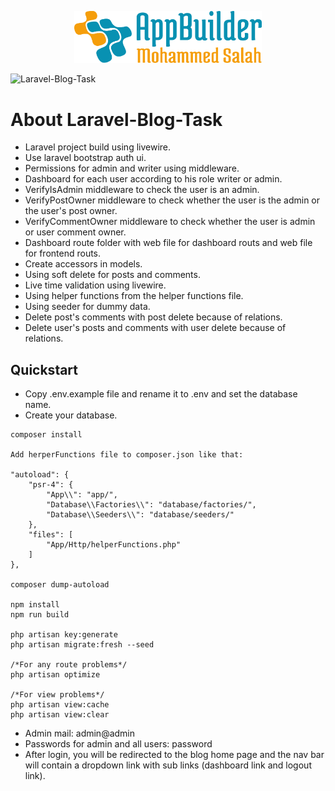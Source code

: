 
<p align="center"><img src="logo.svg" width="300" alt="logo"></p>

![Laravel-Blog-Task](https://user-images.githubusercontent.com/109177230/212639817-4e4c4bb5-16d3-4106-ad6f-4a05752d1df1.png)



# About Laravel-Blog-Task


- Laravel project build using livewire.
- Use laravel bootstrap auth ui.
- Permissions for admin and writer using middleware.
- Dashboard for each user according to his role writer or admin.
- VerifyIsAdmin middleware to check the user is an admin.
- VerifyPostOwner middleware to check whether the user is the admin or the user's post owner.
- VerifyCommentOwner middleware to check whether the user is admin or user comment owner.
- Dashboard route folder with web file for dashboard routs and web file for frontend routs.
- Create accessors in models.
- Using soft delete for posts and comments.
- Live time validation using livewire.
- Using helper functions from the helper functions file.
- Using seeder for dummy data.
- Delete post's comments with post delete because of relations.
- Delete user's posts and comments with user delete because of relations.


## Quickstart

- Copy .env.example file and rename it to .env and set the database name.
- Create your database.

````
composer install

Add herperFunctions file to composer.json like that:

"autoload": {
    "psr-4": {
        "App\\": "app/",
        "Database\\Factories\\": "database/factories/",
        "Database\\Seeders\\": "database/seeders/"
    },
    "files": [
        "App/Http/helperFunctions.php"
    ]
},
    
composer dump-autoload

npm install
npm run build

php artisan key:generate
php artisan migrate:fresh --seed

/*For any route problems*/
php artisan optimize

/*For view problems*/
php artisan view:cache
php artisan view:clear

````

- Admin mail:  admin@admin
- Passwords for admin and all users:  password
- After login, you will be redirected to the blog home page and the nav bar will contain a dropdown link with sub links (dashboard link and logout link).






